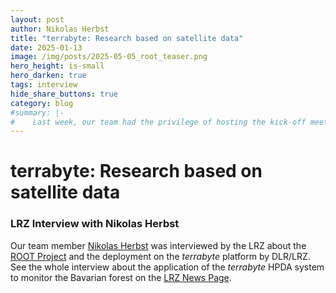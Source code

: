 ```yaml
---
layout: post
author: Nikolas Herbst
title: "terrabyte: Research based on satellite data"
date: 2025-01-13
image: /img/posts/2025-05-05_root_teaser.png
hero_height: is-small
hero_darken: true
tags: interview
hide_share_buttons: true
category: blog
#summary: |-
#    Last week, our team had the privilege of hosting the kick-off meeting for our new DFG-funded research project Serverless Scientific Computing and Engineering for Earth Observation and Sustainability Research (SOS) at the stunning Umweltforschungsstation Schneefernerhaus. 
---
```


# terrabyte: Research based on satellite data
### LRZ Interview with Nikolas Herbst

Our team member [Nikolas Herbst](https://se.informatik.uni-wuerzburg.de/software-engineering-group/staff/nikolas-herbst/) was interviewed by the LRZ about the [ROOT Project](https://se.informatik.uni-wuerzburg.de/root/) and the deployment on the *terrabyte* platform by DLR/LRZ.
See the whole interview about the application of the *terrabyte* HPDA system to monitor the Bavarian forest on the [LRZ News Page](https://www.lrz.de/en/news/detail/terrabyte-research-based-on-satellite-data).
